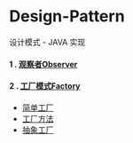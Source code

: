 # Design-Pattern
设计模式 - JAVA 实现


#### 1 . [观察者Observer](https://github.com/wstars1994/Design-Pattern/tree/master/src/dp/observer/ "观察者")
#### 2 . [工厂模式Factory](https://github.com/wstars1994/Design-Pattern/tree/master/src/dp/factory/ "工厂模式")
 * [简单工厂](https://github.com/wstars1994/Design-Pattern/tree/master/src/dp/factory/simple "简单工厂")
 * [工厂方法](https://github.com/wstars1994/Design-Pattern/tree/master/src/dp/factory/method "工厂方法")
 * [抽象工厂](https://github.com/wstars1994/Design-Pattern/tree/master/src/dp/factory/ab4tract "抽象工厂")
